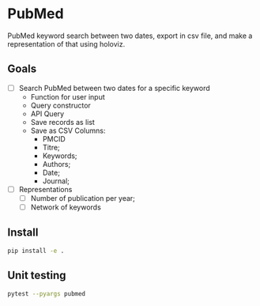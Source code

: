 # PubMed

PubMed keyword search between two dates, export in csv file, and make a representation of that using holoviz.

## Goals

- [ ] Search PubMed between two dates for a specific keyword
  - Function for user input
  - Query constructor
  - API Query
  - Save records as list
  - Save as CSV
    Columns:
    - PMCID
    - Titre;
    - Keywords;
    - Authors;
    - Date;
    - Journal;
- [ ] Representations
  - [ ] Number of publication per year;
  - [ ] Network of keywords

## Install

```bash
pip install -e .
```

## Unit testing

```bash
pytest --pyargs pubmed
```
